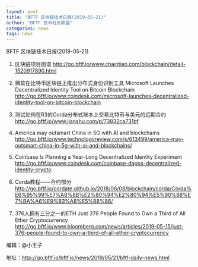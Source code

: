 ```yaml
---
layout: post
title: "BFTF 区块链技术日报(2019-05-21)"
author: "BFTF 技术社区联盟"
categories: news
tags: news
---
```


BFTF 区块链技术日报(2019-05-21)

1. 区块链项目图谱 <http://go.bftf.io/www.chaintiao.com/blockchain/detail-1520917890.html>

2. 微软在比特币区块链上推出分布式身份识别工具 Microsoft Launches Decentralized Identity Tool on Bitcoin Blockchain <http://go.bftf.io/www.coindesk.com/microsoft-launches-decentralized-identity-tool-on-bitcoin-blockchain>

3. 测试如何在R3的Corda分布式账本上交易比特币与美元的远期合约 <http://go.bftf.io/www.jianshu.com/p/73832ca731bf>

4. America may outsmart China in 5G with AI and blockchains <http://go.bftf.io/www.technologyreview.com/s/613499/america-may-outsmart-china-in-5g-with-ai-and-blockchains/>

5. Coinbase Is Planning a Year-Long Decentralized Identity Experiment <http://go.bftf.io/www.coindesk.com/coinbase-dapps-decentralized-identity-crypto>

6. Corda教程——合约部分 <http://go.bftf.io/cordate.github.io/2018/06/08/blockchain/corda/Corda%E6%95%99%E7%A8%8B%E2%80%94%E2%80%94%E5%90%88%E7%BA%A6%E9%83%A8%E5%88%86/>

7. 376人拥有三分之一的ETH Just 376 People Found to Own a Third of All Ether Cryptocurrency <http://go.bftf.io/www.bloomberg.com/news/articles/2019-05-15/just-376-people-found-to-own-a-third-of-all-ether-cryptocurrency>

   


编辑：@小王子

地址：http://go.bftf.io/bftf.io/news/2019/05/21/bftf-daily-news.html

